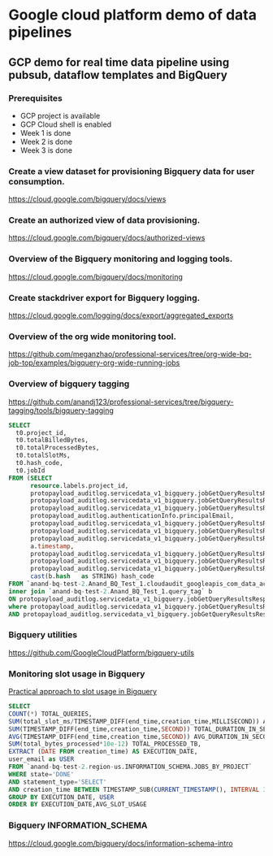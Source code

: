 # Google cloud platform demo of data pipelines

## GCP demo for real time data pipeline using pubsub, dataflow templates and BigQuery

### Prerequisites

* GCP project is available
* GCP Cloud shell is enabled
* Week 1 is done
* Week 2 is done
* Week 3 is done

### Create a view dataset for provisioning Bigquery data for user consumption.
https://cloud.google.com/bigquery/docs/views

### Create an authorized view of data provisioning.
https://cloud.google.com/bigquery/docs/authorized-views

### Overview of the Bigquery monitoring and logging tools.
https://cloud.google.com/bigquery/docs/monitoring

### Create stackdriver export for Bigquery logging.
https://cloud.google.com/logging/docs/export/aggregated_exports

### Overview of the org wide monitoring tool.
https://github.com/meganzhao/professional-services/tree/org-wide-bq-job-top/examples/bigquery-org-wide-running-jobs

### Overview of bigquery tagging
https://github.com/anandj123/professional-services/tree/bigquery-tagging/tools/bigquery-tagging

```sql
SELECT 
  t0.project_id, 
  t0.totalBilledBytes, 
  t0.totalProcessedBytes, 
  t0.totalSlotMs,
  t0.hash_code,
  t0.jobId
FROM (SELECT 
      resource.labels.project_id,
      protopayload_auditlog.servicedata_v1_bigquery.jobGetQueryResultsResponse.job.jobStatistics.totalBilledBytes,
      protopayload_auditlog.servicedata_v1_bigquery.jobGetQueryResultsResponse.job.jobStatistics.totalSlotMs,
      protopayload_auditlog.servicedata_v1_bigquery.jobGetQueryResultsResponse.job.jobStatistics.totalProcessedBytes, 
      protopayload_auditlog.authenticationInfo.principalEmail,
      protopayload_auditlog.servicedata_v1_bigquery.jobGetQueryResultsResponse.job.jobStatistics.createTime, 
      protopayload_auditlog.servicedata_v1_bigquery.jobGetQueryResultsResponse.job.jobStatistics.startTime,
      protopayload_auditlog.servicedata_v1_bigquery.jobGetQueryResultsResponse.job.jobStatistics.endTime,
      a.timestamp, 
      protopayload_auditlog.servicedata_v1_bigquery.jobGetQueryResultsResponse.job.jobStatus.state , 
      protopayload_auditlog.servicedata_v1_bigquery.jobGetQueryResultsResponse.job.jobName.jobId,  
      protopayload_auditlog.servicedata_v1_bigquery.jobGetQueryResultsResponse.job.jobConfiguration.query.query, 
      cast(b.hash   as STRING) hash_code
FROM `anand-bq-test-2.Anand_BQ_Test_1.cloudaudit_googleapis_com_data_access_*` a
inner join `anand-bq-test-2.Anand_BQ_Test_1.query_tag` b
ON protopayload_auditlog.servicedata_v1_bigquery.jobGetQueryResultsResponse.job.jobName.jobId = b.job_id 
where protopayload_auditlog.servicedata_v1_bigquery.jobGetQueryResultsResponse.job.jobStatus.state = 'DONE'
AND protopayload_auditlog.servicedata_v1_bigquery.jobGetQueryResultsResponse.job.jobStatistics.totalBilledBytes is not null) AS t0; 

```
### Bigquery utilities
https://github.com/GoogleCloudPlatform/bigquery-utils


### Monitoring slot usage in Bigquery
[Practical approach to slot usage in Bigquery](https://cloud.google.com/blog/products/data-analytics/monitoring-resource-usage-in-a-cloud-data-warehouse)

```sql
SELECT
COUNT(*) TOTAL_QUERIES,     
SUM(total_slot_ms/TIMESTAMP_DIFF(end_time,creation_time,MILLISECOND)) AVG_SLOT_USAGE,
SUM(TIMESTAMP_DIFF(end_time,creation_time,SECOND)) TOTAL_DURATION_IN_SECONDS,
AVG(TIMESTAMP_DIFF(end_time,creation_time,SECOND)) AVG_DURATION_IN_SECONDS,
SUM(total_bytes_processed*10e-12) TOTAL_PROCESSED_TB,
EXTRACT (DATE FROM creation_time) AS EXECUTION_DATE,
user_email as USER
FROM `anand-bq-test-2.region-us.INFORMATION_SCHEMA.JOBS_BY_PROJECT`
WHERE state='DONE'
AND statement_type='SELECT'
AND creation_time BETWEEN TIMESTAMP_SUB(CURRENT_TIMESTAMP(), INTERVAL 30 DAY) AND CURRENT_TIMESTAMP()
GROUP BY EXECUTION_DATE, USER
ORDER BY EXECUTION_DATE,AVG_SLOT_USAGE
```
### Bigquery INFORMATION_SCHEMA
https://cloud.google.com/bigquery/docs/information-schema-intro



